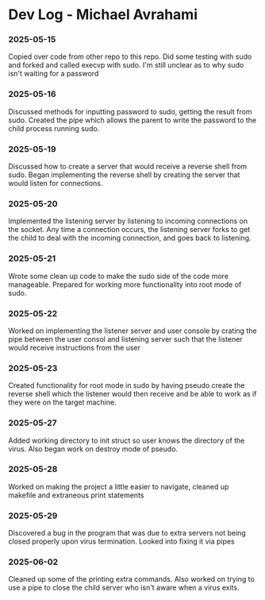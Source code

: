 # Dev Log - Michael Avrahami

### 2025-05-15
Copied over code from other repo to this repo. Did some testing with sudo and forked and called execvp with sudo. I'm still unclear as to why sudo isn't waiting for a password

### 2025-05-16
Discussed methods for inputting password to sudo, getting the result from sudo.
Created the pipe which allows the parent to write the password to the child process running sudo.

### 2025-05-19
Discussed how to create a server that would receive a reverse shell from sudo. Began implementing the reverse shell by creating the server that would listen for connections.

### 2025-05-20
Implemented the listening server by listening to incoming connections on the socket. Any time a connection occurs, the listening server forks to get the child to deal with the incoming connection, and goes back to listening.

### 2025-05-21
Wrote some clean up code to make the sudo side of the code more manageable. Prepared for working more functionality into root mode of sudo.

### 2025-05-22
Worked on implementing the listener server and user console by crating the pipe between the user consol and listening server such that the listener would receive instructions from the user

### 2025-05-23
Created functionality for root mode in sudo by having pseudo create the reverse shell which the listener would then receive and be able to work as if they were on the target machine.

### 2025-05-27
Added working directory to init struct so user knows the directory of the virus. Also began work on destroy mode of pseudo.

### 2025-05-28
Worked on making the project a little easier to navigate, cleaned up makefile and extraneous print statements

### 2025-05-29
Discovered a bug in the program that was due to extra servers not being closed properly upon virus termination. Looked into fixing it via pipes

### 2025-06-02
Cleaned up some of the printing extra commands. Also worked on trying to use a pipe to close the child server who isn't aware when a virus exits.
